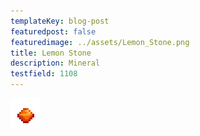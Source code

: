 ```yaml
---
templateKey: blog-post
featuredpost: false
featuredimage: ../assets/Lemon_Stone.png
title: Lemon Stone
description: Mineral
testfield: 1108
---
```

![Lemon Stone](../assets/Lemon_Stone.png)